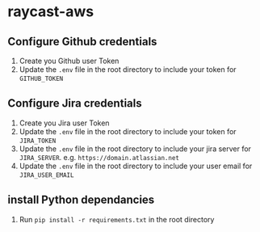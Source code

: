 # raycast-aws

## Configure Github credentials

1. Create you Github user Token
2. Update the `.env` file in the root directory to include your token for `GITHUB_TOKEN`


## Configure Jira credentials

1. Create you Jira user Token
2. Update the `.env` file in the root directory to include your token for `JIRA_TOKEN`
3. Update the `.env` file in the root directory to include your jira server for `JIRA_SERVER`. e.g. `https://domain.atlassian.net`
3. Update the `.env` file in the root directory to include your user email for `JIRA_USER_EMAIL`


## install Python dependancies 
1. Run `pip install -r requirements.txt` in the root directory
